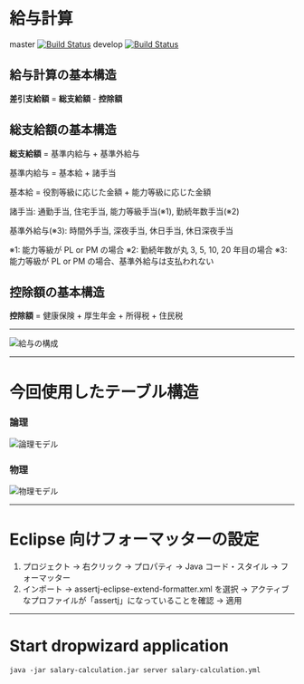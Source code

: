 # 給与計算

master [![Build Status](https://travis-ci.org/naotawool/salary-calculation.svg?branch=master)](https://travis-ci.org/naotawool/salary-calculation)
develop [![Build Status](https://travis-ci.org/naotawool/salary-calculation.svg?branch=develop)](https://travis-ci.org/naotawool/salary-calculation)

## 給与計算の基本構造

__差引支給額__ = __総支給額__ - __控除額__

## 総支給額の基本構造

__総支給額__ = 基準内給与 + 基準外給与

基準内給与 = 基本給 + 諸手当

基本給 = 役割等級に応じた金額 + 能力等級に応じた金額

諸手当: 通勤手当, 住宅手当, 能力等級手当(※1), 勤続年数手当(※2)

基準外給与(※3): 時間外手当, 深夜手当, 休日手当, 休日深夜手当

※1: 能力等級が PL or PM の場合
※2: 勤続年数が丸 3, 5, 10, 20 年目の場合
※3: 能力等級が PL or PM の場合、基準外給与は支払われない

## 控除額の基本構造

__控除額__ = 健康保険 + 厚生年金 + 所得税 + 住民税

----

![給与の構成](./images/SalaryComposition.png)

----

# 今回使用したテーブル構造

### 論理
![論理モデル](./images/LogicalModel.png)

### 物理
![物理モデル](./images/PhysicsModel.png)

----

# Eclipse 向けフォーマッターの設定

1. プロジェクト -> 右クリック -> プロパティ -> Java コード・スタイル -> フォーマッター
2. インポート -> assertj-eclipse-extend-formatter.xml を選択 -> アクティブなプロファイルが「assertj」になっていることを確認 -> 適用

----

# Start dropwizard application

`java -jar salary-calculation.jar server salary-calculation.yml`

